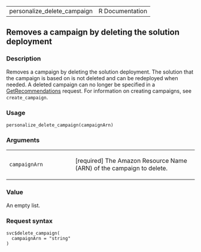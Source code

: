 <table style="width: 100%;">
<tbody>
<tr class="odd">
<td>personalize_delete_campaign</td>
<td style="text-align: right;">R Documentation</td>
</tr>
</tbody>
</table>

## Removes a campaign by deleting the solution deployment

### Description

Removes a campaign by deleting the solution deployment. The solution
that the campaign is based on is not deleted and can be redeployed when
needed. A deleted campaign can no longer be specified in a
[GetRecommendations](https://docs.aws.amazon.com/personalize/latest/dg/API_RS_GetRecommendations.html)
request. For information on creating campaigns, see `create_campaign`.

### Usage

    personalize_delete_campaign(campaignArn)

### Arguments

<table>
<colgroup>
<col style="width: 35%" />
<col style="width: 65%" />
</colgroup>
<tbody>
<tr class="odd">
<td><code
id="personalize_delete_campaign_:_campaignArn">campaignArn</code></td>
<td><p>[required] The Amazon Resource Name (ARN) of the campaign to
delete.</p></td>
</tr>
</tbody>
</table>

### Value

An empty list.

### Request syntax

    svc$delete_campaign(
      campaignArn = "string"
    )
